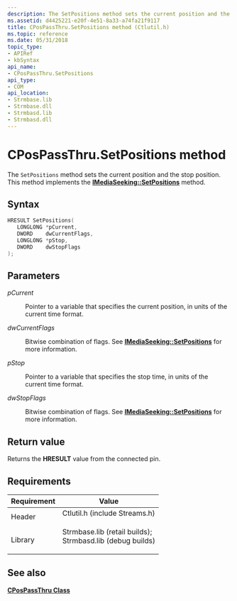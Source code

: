 ```yaml
---
description: The SetPositions method sets the current position and the stop position. This method implements the IMediaSeeking::SetPositions method.
ms.assetid: d4425221-e20f-4e51-8a33-a74fa21f9117
title: CPosPassThru.SetPositions method (Ctlutil.h)
ms.topic: reference
ms.date: 05/31/2018
topic_type: 
- APIRef
- kbSyntax
api_name: 
- CPosPassThru.SetPositions
api_type: 
- COM
api_location: 
- Strmbase.lib
- Strmbase.dll
- Strmbasd.lib
- Strmbasd.dll
---
```


# CPosPassThru.SetPositions method

The `SetPositions` method sets the current position and the stop position. This method implements the [**IMediaSeeking::SetPositions**](/windows/desktop/api/Strmif/nf-strmif-imediaseeking-setpositions) method.

## Syntax


```C++
HRESULT SetPositions(
   LONGLONG *pCurrent,
   DWORD    dwCurrentFlags,
   LONGLONG *pStop,
   DWORD    dwStopFlags
);
```



## Parameters

<dl> <dt>

*pCurrent* 
</dt> <dd>

Pointer to a variable that specifies the current position, in units of the current time format.

</dd> <dt>

*dwCurrentFlags* 
</dt> <dd>

Bitwise combination of flags. See [**IMediaSeeking::SetPositions**](/windows/desktop/api/Strmif/nf-strmif-imediaseeking-setpositions) for more information.

</dd> <dt>

*pStop* 
</dt> <dd>

Pointer to a variable that specifies the stop time, in units of the current time format.

</dd> <dt>

*dwStopFlags* 
</dt> <dd>

Bitwise combination of flags. See [**IMediaSeeking::SetPositions**](/windows/desktop/api/Strmif/nf-strmif-imediaseeking-setpositions) for more information.

</dd> </dl>

## Return value

Returns the **HRESULT** value from the connected pin.

## Requirements



| Requirement | Value |
|--------------------|--------------------------------------------------------------------------------------------------------------------------------------------------------------------------------------------|
| Header<br/>  | <dl> <dt>Ctlutil.h (include Streams.h)</dt> </dl>                                                                                   |
| Library<br/> | <dl> <dt>Strmbase.lib (retail builds); </dt> <dt>Strmbasd.lib (debug builds)</dt> </dl> |



## See also

<dl> <dt>

[**CPosPassThru Class**](cpospassthru.md)
</dt> </dl>

 

 




